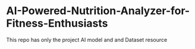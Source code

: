 # AI-Powered-Nutrition-Analyzer-for-Fitness-Enthusiasts
This repo has only the project AI model and  and Dataset resource
